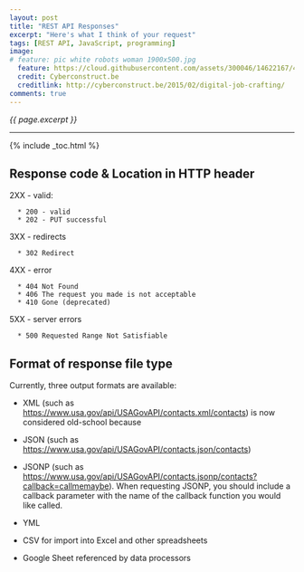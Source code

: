 ```yaml
---
layout: post
title: "REST API Responses"
excerpt: "Here's what I think of your request"
tags: [REST API, JavaScript, programming]
image:
# feature: pic white robots woman 1900x500.jpg
  feature: https://cloud.githubusercontent.com/assets/300046/14622167/45abd918-0585-11e6-8537-a58e0b55e3ec.jpg
  credit: Cyberconstruct.be
  creditlink: http://cyberconstruct.be/2015/02/digital-job-crafting/
comments: true
---
```

<i>{{ page.excerpt }}</i>
<hr />
{% include _toc.html %}

## Response code & Location in HTTP header

2XX - valid:

      * 200 - valid
      * 202 - PUT successful

3XX - redirects

      * 302 Redirect

4XX - error

      * 404	Not Found
      * 406	The request you made is not acceptable
      * 410 Gone (deprecated)

5XX - server errors

      * 500	Requested Range Not Satisfiable


## Format of response file type

Currently, three output formats are available:

* XML (such as https://www.usa.gov/api/USAGovAPI/contacts.xml/contacts)
   is now considered old-school because

* JSON (such as https://www.usa.gov/api/USAGovAPI/contacts.json/contacts)

* JSONP (such as https://www.usa.gov/api/USAGovAPI/contacts.jsonp/contacts?callback=callmemaybe). When requesting JSONP, you should include a callback parameter with the name of the callback function you would like called.

* YML

* CSV for import into Excel and other spreadsheets

* Google Sheet referenced by data processors
